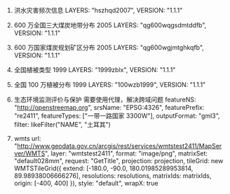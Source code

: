 1.  洪水灾害频次信息
    LAYERS: "hszhqd2007",
    VERSION: "1.1.1"

2.  600 万全国三大煤炭地带分布 2005
    LAYERS: "qg600wqgsdmtddfb",
    VERSION: "1.1.1"

3.  600 万国家煤炭规划矿区分布 2005
    LAYERS: "qg600wgjmtghkqfb",
    VERSION: "1.1.1"

4.  全国植被类型 1999
    LAYERS: "1999zblx",
    VERSION: "1.1.1"

5.  全国 100 万植被分布 1999
    LAYERS: "100wzb1999",
    VERSION: "1.1.1"

6.  生态环境监测评价与保护
    需要使用代理，解决跨域问题
    featureNS: "http://openstreemap.org",
    srsName: "EPSG:4326",
    featurePrefix: "re2411",
    featureTypes: ["一带一路国家 3300W"],
    outputFormat: "gml3",
    filter: likeFilter("NAME", "土耳其")

7.  wmts
    url:
    "http://www.geodata.gov.cn/arcgis/rest/services/wmtstest2411/MapServer/WMTS",
    layer: "wmtstest2411",
    format: "image/png",
    matrixSet: "default028mm",
    request: "GetTitle",
    projection: projection,
    tileGrid: new WMTSTileGrid({
    extend: [-180.0, -90.0, 180.01985289953814, 89.98938006666276],
    resolutions: resolutions,
    matrixIds: matrixIds,
    origin: [-400, 400]
    }),
    style: "default",
    wrapX: true

